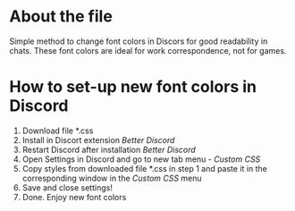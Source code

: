 # About the file

Simple method to change font colors in Discors for good readability in chats. These font colors are ideal for work correspondence, not for games.

# How to set-up new font colors in Discord

1. Download file *.css
2. Install in Discort extension *Better Discord*
3. Restart Discord after installation *Better Discord*
4. Open Settings in Discord and go to new tab menu - *Custom CSS*
5. Copy styles from downloaded file *.css in step 1 and paste it in the corresponding window in the *Custom CSS* menu
6. Save and close settings!
7. Done. Enjoy new font colors

